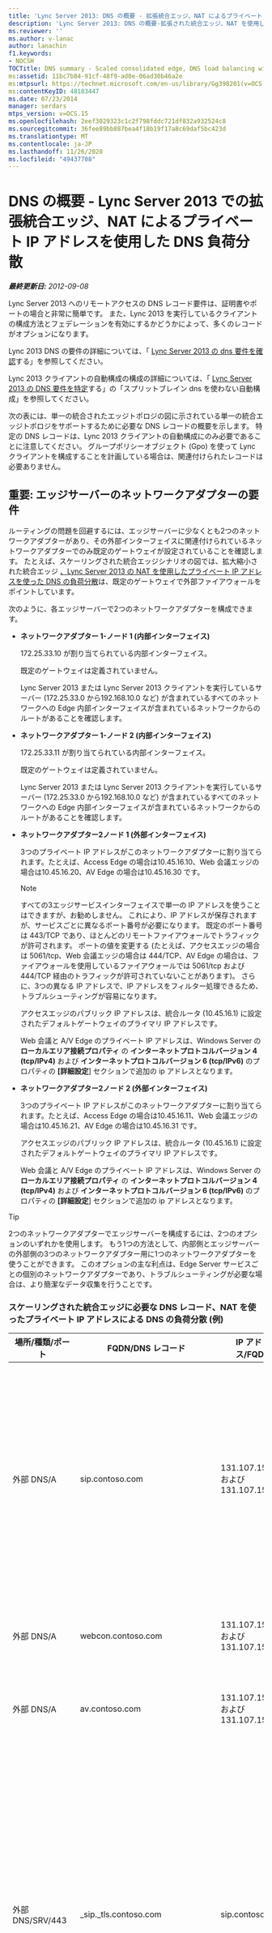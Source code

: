 ```yaml
---
title: 'Lync Server 2013: DNS の概要 - 拡張統合エッジ、NAT によるプライベート IP アドレスを使用した DNS 負荷分散'
description: 'Lync Server 2013: DNS の概要-拡張された統合エッジ、NAT を使用したプライベート IP アドレスを使った DNS の負荷分散。'
ms.reviewer: ''
ms.author: v-lanac
author: lanachin
f1.keywords:
- NOCSH
TOCTitle: DNS summary - Scaled consolidated edge, DNS load balancing with private IP addresses using NAT
ms:assetid: 11bc7b84-91cf-48f9-ad0e-06ad30b46a2e
ms:mtpsurl: https://technet.microsoft.com/en-us/library/Gg398201(v=OCS.15)
ms:contentKeyID: 48183447
ms.date: 07/23/2014
manager: serdars
mtps_version: v=OCS.15
ms.openlocfilehash: 2eef3029323c1c2f798fddc721df832a932524c8
ms.sourcegitcommit: 36fee89bb887bea4f18b19f17a8c69daf5bc423d
ms.translationtype: MT
ms.contentlocale: ja-JP
ms.lasthandoff: 11/26/2020
ms.locfileid: "49437708"
---
```

# <a name="dns-summary---scaled-consolidated-edge-dns-load-balancing-with-private-ip-addresses-using-nat-in-lync-server-2013"></a>DNS の概要 - Lync Server 2013 での拡張統合エッジ、NAT によるプライベート IP アドレスを使用した DNS 負荷分散

<div data-xmlns="http://www.w3.org/1999/xhtml">

<div class="topic" data-xmlns="http://www.w3.org/1999/xhtml" data-msxsl="urn:schemas-microsoft-com:xslt" data-cs="https://msdn.microsoft.com/">

<div data-asp="https://msdn2.microsoft.com/asp">



</div>

<div id="mainSection">

<div id="mainBody">

<span> </span>

_**最終更新日:** 2012-09-08_

Lync Server 2013 へのリモートアクセスの DNS レコード要件は、証明書やポートの場合と非常に簡単です。 また、Lync 2013 を実行しているクライアントの構成方法とフェデレーションを有効にするかどうかによって、多くのレコードがオプションになります。

Lync 2013 DNS の要件の詳細については、「 [Lync Server 2013 の dns 要件を確認](lync-server-2013-determine-dns-requirements.md)する」を参照してください。

Lync 2013 クライアントの自動構成の構成の詳細については、「 [Lync Server 2013 の DNS 要件を特定](lync-server-2013-determine-dns-requirements.md)する」の「スプリットブレイン dns を使わない自動構成」を参照してください。

次の表には、単一の統合されたエッジトポロジの図に示されている単一の統合エッジトポロジをサポートするために必要な DNS レコードの概要を示します。 特定の DNS レコードは、Lync 2013 クライアントの自動構成にのみ必要であることに注意してください。 グループポリシーオブジェクト (Gpo) を使って Lync クライアントを構成することを計画している場合は、関連付けられたレコードは必要ありません。

<div>

## <a name="important-edge-server-network-adapter-requirements"></a>重要: エッジサーバーのネットワークアダプターの要件

ルーティングの問題を回避するには、エッジサーバーに少なくとも2つのネットワークアダプターがあり、その外部インターフェイスに関連付けられているネットワークアダプターでのみ既定のゲートウェイが設定されていることを確認します。 たとえば、スケーリングされた統合エッジシナリオの図では、拡大縮小された統合エッジ [、Lync Server 2013 の NAT を使用したプライベート IP アドレスを使った DNS の負荷分散](lync-server-2013-scaled-consolidated-edge-dns-load-balancing-with-private-ip-addresses-using-nat.md)は、既定のゲートウェイで外部ファイアウォールをポイントしています。

次のように、各エッジサーバーで2つのネットワークアダプターを構成できます。

  - **ネットワークアダプター 1-ノード 1 (内部インターフェイス)**
    
    172.25.33.10 が割り当てられている内部インターフェイス。
    
    既定のゲートウェイは定義されていません。
    
    Lync Server 2013 または Lync Server 2013 クライアントを実行しているサーバー (172.25.33.0 から192.168.10.0 など) が含まれているすべてのネットワークへの Edge 内部インターフェイスが含まれているネットワークからのルートがあることを確認します。

  - **ネットワークアダプター 1-ノード 2 (内部インターフェイス)**
    
    172.25.33.11 が割り当てられている内部インターフェイス。
    
    既定のゲートウェイは定義されていません。
    
    Lync Server 2013 または Lync Server 2013 クライアントを実行しているサーバー (172.25.33.0 から192.168.10.0 など) が含まれているすべてのネットワークへの Edge 内部インターフェイスが含まれているネットワークからのルートがあることを確認します。

  - **ネットワークアダプター2ノード 1 (外部インターフェイス)**
    
    3つのプライベート IP アドレスがこのネットワークアダプターに割り当てられます。たとえば、Access Edge の場合は10.45.16.10、Web 会議エッジの場合は10.45.16.20、AV Edge の場合は10.45.16.30 です。
    
    <div>
    

    > [!NOTE]  
    > すべての3エッジサービスインターフェイスで単一の IP アドレスを使うことはできますが、お勧めしません。 これにより、IP アドレスが保存されますが、サービスごとに異なるポート番号が必要になります。 既定のポート番号は 443/TCP であり、ほとんどのリモートファイアウォールでトラフィックが許可されます。 ポートの値を変更する (たとえば、アクセスエッジの場合は 5061/tcp、Web 会議エッジの場合は 444/TCP、AV Edge の場合は、ファイアウォールを使用しているファイアウォールでは 5061/tcp および 444/TCP 経由のトラフィックが許可されていないことがあります)。 さらに、3つの異なる IP アドレスで、IP アドレスをフィルター処理できるため、トラブルシューティングが容易になります。

    
    </div>
    
    アクセスエッジのパブリック IP アドレスは、統合ルータ (10.45.16.1) に設定されたデフォルトゲートウェイのプライマリ IP アドレスです。
    
    Web 会議と A/V Edge のプライベート IP アドレスは、Windows Server の **ローカルエリア接続プロパティ** の **インターネットプロトコルバージョン 4 (tcp/IPv4)** および **インターネットプロトコルバージョン 6 (tcp/IPv6)** のプロパティの **[詳細設定**] セクションで追加の ip アドレスとなります。

  - **ネットワークアダプター2ノード 2 (外部インターフェイス)**
    
    3つのプライベート IP アドレスがこのネットワークアダプターに割り当てられます。たとえば、Access Edge の場合は10.45.16.11、Web 会議エッジの場合は10.45.16.21、AV Edge の場合は10.45.16.31 です。
    
    アクセスエッジのパブリック IP アドレスは、統合ルータ (10.45.16.1) に設定されたデフォルトゲートウェイのプライマリ IP アドレスです。
    
    Web 会議と A/V Edge のプライベート IP アドレスは、Windows Server の **ローカルエリア接続プロパティ** の **インターネットプロトコルバージョン 4 (tcp/IPv4)** および **インターネットプロトコルバージョン 6 (tcp/IPv6)** のプロパティの **[詳細設定**] セクションで追加の ip アドレスとなります。

<div>


> [!TIP]  
> 2つのネットワークアダプターでエッジサーバーを構成するには、2つのオプションのいずれかを使用します。 もう1つの方法として、内部側とエッジサーバーの外部側の3つのネットワークアダプター用に1つのネットワークアダプターを使うことができます。 このオプションの主な利点は、Edge Server サービスごとの個別のネットワークアダプターであり、トラブルシューティングが必要な場合は、より簡潔なデータ収集を行うことです。



</div>

### <a name="dns-records-required-for-scaled-consolidated-edge-dns-load-balancing-with-private-ip-addresses-using-nat-example"></a>スケーリングされた統合エッジに必要な DNS レコード、NAT を使ったプライベート IP アドレスによる DNS の負荷分散 (例)

<table>
<colgroup>
<col style="width: 25%" />
<col style="width: 25%" />
<col style="width: 25%" />
<col style="width: 25%" />
</colgroup>
<thead>
<tr class="header">
<th>場所/種類/ポート</th>
<th>FQDN/DNS レコード</th>
<th>IP アドレス/FQDN</th>
<th>マップ先/コメント</th>
</tr>
</thead>
<tbody>
<tr class="odd">
<td><p>外部 DNS/A</p></td>
<td><p>sip.contoso.com</p></td>
<td><p>131.107.155.10 および 131.107.155.11</p></td>
<td><p>Access Edge の外部インターフェイス (Contoso) は、Lync が有効になっているユーザーがいるすべての SIP ドメインについて、必要に応じて繰り返す</p></td>
</tr>
<tr class="even">
<td><p>外部 DNS/A</p></td>
<td><p>webcon.contoso.com</p></td>
<td><p>131.107.155.20 および 131.107.155.21</p></td>
<td><p>Web 会議エッジの外部インターフェイス</p></td>
</tr>
<tr class="odd">
<td><p>外部 DNS/A</p></td>
<td><p>av.contoso.com</p></td>
<td><p>131.107.155.30 および 131.107.155.31</p></td>
<td><p>A/V Edge の外部インターフェイス</p></td>
</tr>
<tr class="even">
<td><p>外部 DNS/SRV/443</p></td>
<td><p>_sip._tls.contoso.com</p></td>
<td><p>sip.contoso.com</p></td>
<td><p>Access Edge の外部インターフェイス。 Lync 2013 および Lync 2010 クライアントを外部で動作させるために、自動構成が必要です。 Lync が有効になっているユーザーがいるすべての SIP ドメインで、必要に応じてこの手順を繰り返します。</p></td>
</tr>
<tr class="odd">
<td><p>外部 DNS/SRV/5061</p></td>
<td><p>_sipfederationtls._tcp.contoso.com</p></td>
<td><p>sip.contoso.com</p></td>
<td><p>SIP アクセスエッジ外部インタフェース。 "許可された SIP ドメイン" と呼ばれるフェデレーションパートナー (以前のリリースで拡張フェデレーションと呼ばれる) を自動的に検出するために必要です。 Lync を有効にしたユーザーがいるすべての SIP ドメインで、必要に応じて繰り返す</p></td>
</tr>
<tr class="even">
<td><p>内部 DNS/A</p></td>
<td><p>lsedge.contoso.net</p></td>
<td><p>172.25.33.10 および 172.25.33.11</p></td>
<td><p>統合エッジ内部インターフェイス</p></td>
</tr>
</tbody>
</table>


</div>

<div>

## <a name="records-required-for-federation"></a>フェデレーションに必要なレコード


<table>
<colgroup>
<col style="width: 25%" />
<col style="width: 25%" />
<col style="width: 25%" />
<col style="width: 25%" />
</colgroup>
<thead>
<tr class="header">
<th>場所/種類/ポート</th>
<th>FQDN</th>
<th>IP アドレス/FQDN ホストレコード</th>
<th>マップ先/コメント</th>
</tr>
</thead>
<tbody>
<tr class="odd">
<td><p>外部 DNS/SRV/5061</p></td>
<td><p>_sipfederationtls._tcp.contoso.com</p></td>
<td><p>sip.contoso.com</p></td>
<td><p>SIP アクセスエッジ外部インタフェースは、他の潜在的なフェデレーションパートナーとのフェデレーションを自動的に検出するために必要です。また、"許可された SIP ドメイン" と呼ばれます (以前のリリースでは拡張フェデレーションと呼ばれます)。Lync を有効にしたユーザーがいるすべての SIP ドメインで、必要に応じて繰り返す</p>
<div>

> [!IMPORTANT]  
> この SRV レコードは、モビリティとプッシュ通知のクリアリングハウスに必要です


</div></td>
</tr>
</tbody>
</table>


</div>

<div>

## <a name="dns-summary--public-instant-messaging-connectivity"></a>DNS 概要–パブリックインスタントメッセージング接続


<table>
<colgroup>
<col style="width: 25%" />
<col style="width: 25%" />
<col style="width: 25%" />
<col style="width: 25%" />
</colgroup>
<thead>
<tr class="header">
<th>場所/種類/ポート</th>
<th>FQDN/DNS レコード</th>
<th>IP アドレス/FQDN</th>
<th>マップ先/コメント</th>
</tr>
</thead>
<tbody>
<tr class="odd">
<td><p>外部 DNS/A</p></td>
<td><p>sip.contoso.com</p></td>
<td><p>Access Edge サービスインターフェイス</p></td>
<td><p>Access Edge の外部インターフェイス (Contoso) は、Lync が有効になっているユーザーがいるすべての SIP ドメインについて、必要に応じて繰り返す</p></td>
</tr>
</tbody>
</table>


</div>

<div>

## <a name="dns-summary-for-extensible-messaging-and-presence-protocol"></a>拡張メッセージングとプレゼンスプロトコルの DNS 概要


<table>
<colgroup>
<col style="width: 25%" />
<col style="width: 25%" />
<col style="width: 25%" />
<col style="width: 25%" />
</colgroup>
<thead>
<tr class="header">
<th>場所/種類/ポート</th>
<th>FQDN</th>
<th>IP アドレス/FQDN ホストレコード</th>
<th>マップ先/コメント</th>
</tr>
</thead>
<tbody>
<tr class="odd">
<td><p>外部 DNS/SRV/5269</p></td>
<td><p>_xmpp-server._tcp.contoso.com</p></td>
<td><p>xmpp.contoso.com</p></td>
<td><p>アクセスエッジサービスまたはエッジプールの XMPP プロキシ外部インターフェイス。グローバルポリシー、ユーザーが配置されているサイトポリシー、または Lync 対応ユーザーに適用されているユーザーポリシーを通じて、外部アクセスポリシーの構成を通じて、すべての内部 SIP ドメインで、必要に応じてこの手順を繰り返します。 許可されている XMPP ドメインは、XMPP フェデレーションパートナーポリシーでも構成する必要があります。 詳細については、 <strong>「</strong> 関連項目」を参照してください。</p></td>
</tr>
<tr class="even">
<td><p>外部 DNS/A</p></td>
<td><p>xmpp.contoso.com (など)</p></td>
<td><p>エッジサーバーまたは XMPP プロキシをホストしているエッジプールのアクセスエッジサービスの IP アドレス</p></td>
<td><p>XMPP プロキシサービスをホストしているアクセスエッジサービスまたはエッジプールへのポイント。 通常、作成した SRV レコードは、このホスト (A または AAAA) レコードをポイントします。</p></td>
</tr>
</tbody>
</table>


</div>

</div>

<span> </span>

</div>

</div>

</div>

